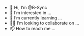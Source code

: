 - 👋 Hi, I’m @B-Sync
- 👀 I’m interested in ...
- 🌱 I’m currently learning ...
- 🤞🏾 I’m looking to collaborate on ...
- 📫 How to reach me ...

<!---
B-Sync/B-Sync is a ✨ special ✨ repository because its `README.md` (this file) appears on your GitHub profile.
You can click the Preview link to take a look at your changes.
--->
